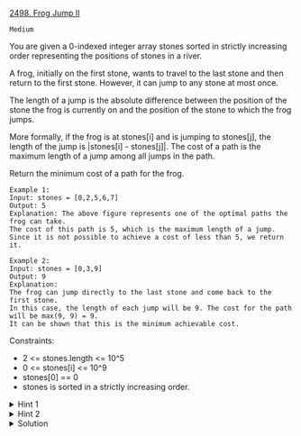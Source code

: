 [2498. Frog Jump II](https://leetcode.com/problems/frog-jump-ii/description/)

`Medium`

You are given a 0-indexed integer array stones sorted in strictly increasing order representing the positions of stones in a river.

A frog, initially on the first stone, wants to travel to the last stone and then return to the first stone. However, it can jump to any stone at most once.

The length of a jump is the absolute difference between the position of the stone the frog is currently on and the position of the stone to which the frog jumps.

More formally, if the frog is at stones[i] and is jumping to stones[j], the length of the jump is |stones[i] - stones[j]|.
The cost of a path is the maximum length of a jump among all jumps in the path.

Return the minimum cost of a path for the frog.

```
Example 1:
Input: stones = [0,2,5,6,7]
Output: 5
Explanation: The above figure represents one of the optimal paths the frog can take.
The cost of this path is 5, which is the maximum length of a jump.
Since it is not possible to achieve a cost of less than 5, we return it.

Example 2:
Input: stones = [0,3,9]
Output: 9
Explanation: 
The frog can jump directly to the last stone and come back to the first stone. 
In this case, the length of each jump will be 9. The cost for the path will be max(9, 9) = 9.
It can be shown that this is the minimum achievable cost.
```

Constraints:

- 2 <= stones.length <= 10^5
- 0 <= stones[i] <= 10^9
- stones[0] == 0
- stones is sorted in a strictly increasing order.

<details>
<summary>Hint 1</summary>

One of the optimal strategies will be to jump to every stone.
</details>

<details>
<summary>Hint 2</summary>

Skipping just one stone in every forward jump and jumping to those skipped stones in backward jump can minimize the maximum jump.
</details>

<details>
<summary>Solution</summary>

[votrubac](https://leetcode.com/problems/frog-jump-ii/solutions/2897902/skip/)
[Lee215](https://leetcode.com/problems/frog-jump-ii/solutions/2897948/java-c-python-max-a-i-a-i-2/?orderBy=most_votes)
</details>